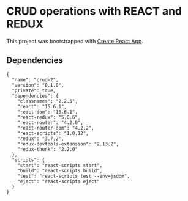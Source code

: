 # CRUD operations with REACT and REDUX
This project was bootstrapped with [Create React App](https://github.com/facebookincubator/create-react-app).

## Dependencies
```
{
  "name": "crud-2",
  "version": "0.1.0",
  "private": true,
  "dependencies": {
    "classnames": "2.2.5",
    "react": "15.6.1",
    "react-dom": "15.6.1",
    "react-redux": "5.0.6",
    "react-router": "4.2.0",
    "react-router-dom": "4.2.2",
    "react-scripts": "1.0.12",
    "redux": "3.7.2",
    "redux-devtools-extension": "2.13.2",
    "redux-thunk": "2.2.0"
  },
  "scripts": {
    "start": "react-scripts start",
    "build": "react-scripts build",
    "test": "react-scripts test --env=jsdom",
    "eject": "react-scripts eject"
  }
}
```

